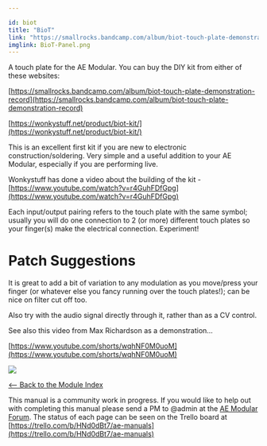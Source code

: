 ```yaml
---

id: biot
title: "BioT"
link: "https://smallrocks.bandcamp.com/album/biot-touch-plate-demonstration-record"
imglink: BioT-Panel.png
---
```



A touch plate for the AE Modular. You can buy the DIY kit from either of these websites:

[https://smallrocks.bandcamp.com/album/biot-touch-plate-demonstration-record](https://smallrocks.bandcamp.com/album/biot-touch-plate-demonstration-record)

[https://wonkystuff.net/product/biot-kit/](https://wonkystuff.net/product/biot-kit/)

This is an excellent first kit if you are new to electronic construction/soldering. Very simple and a useful addition to your AE Modular, especially if you are performing live.

Wonkystuff has done a video about the building of the kit - [https://www.youtube.com/watch?v=r4GuhFDfGpg](https://www.youtube.com/watch?v=r4GuhFDfGpg)

Each input/output pairing refers to the touch plate with the same symbol; usually you will do one connection to 2 (or more) different touch plates so your finger(s) make the electrical connection. Experiment!

Patch Suggestions
=================

It is great to add a bit of variation to any modulation as you move/press your finger (or whatever else you fancy running over the touch plates!); can be nice on filter cut off too.

Also try with the audio signal directly through it, rather than as a CV control.

See also this video from Max Richardson as a demonstration...

[https://www.youtube.com/shorts/wqhNF0M0uoM](https://www.youtube.com/shorts/wqhNF0M0uoM)

[![](/images/th00---BioT-Panel.png.jpg)](https://wiki.aemodular.com/uploads/AeManual/BioT/BioT-Panel.png "BioT-Panel")

[<-- Back to the Module Index](https://wiki.aemodular.com/pmwiki.php/AeManual/Modules)

This manual is a community work in progress. If you would like to help out with completing this manual please send a PM to @admin at the [AE Modular Forum](http://forum.aemodular.com). The status of each page can be seen on the Trello board at [https://trello.com/b/HNd0dBt7/ae-manuals](https://trello.com/b/HNd0dBt7/ae-manuals)